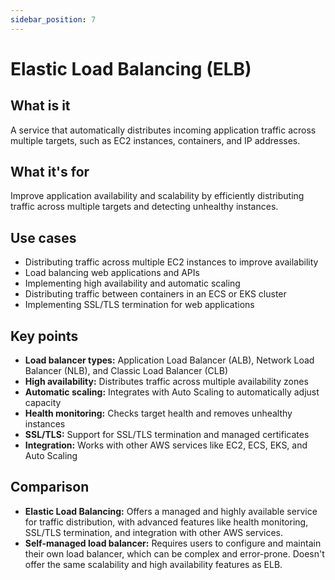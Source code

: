 ```yaml
---
sidebar_position: 7
---
```


# Elastic Load Balancing (ELB)

## What is it
A service that automatically distributes incoming application traffic across multiple targets, such as EC2 instances, containers, and IP addresses.

## What it's for
Improve application availability and scalability by efficiently distributing traffic across multiple targets and detecting unhealthy instances.

## Use cases
- Distributing traffic across multiple EC2 instances to improve availability
- Load balancing web applications and APIs
- Implementing high availability and automatic scaling
- Distributing traffic between containers in an ECS or EKS cluster
- Implementing SSL/TLS termination for web applications

## Key points
- **Load balancer types:** Application Load Balancer (ALB), Network Load Balancer (NLB), and Classic Load Balancer (CLB)
- **High availability:** Distributes traffic across multiple availability zones
- **Automatic scaling:** Integrates with Auto Scaling to automatically adjust capacity
- **Health monitoring:** Checks target health and removes unhealthy instances
- **SSL/TLS:** Support for SSL/TLS termination and managed certificates
- **Integration:** Works with other AWS services like EC2, ECS, EKS, and Auto Scaling

## Comparison
- **Elastic Load Balancing:** Offers a managed and highly available service for traffic distribution, with advanced features like health monitoring, SSL/TLS termination, and integration with other AWS services.
- **Self-managed load balancer:** Requires users to configure and maintain their own load balancer, which can be complex and error-prone. Doesn't offer the same scalability and high availability features as ELB. 